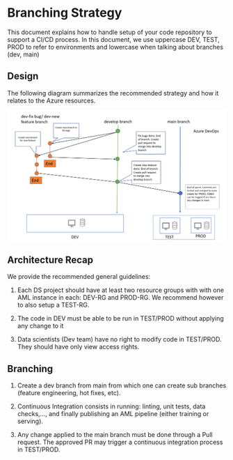 # Branching Strategy

This document explains how to handle setup of your code repository to support a CI/CD process. In this document, we use uppercase DEV, TEST, PROD to refer to environments and lowercase when talking about branches (dev, main)

## Design

The following diagram summarizes the recommended strategy and how it relates to the Azure resources.

![brachingStrategy](../media/branching_strategy.png)

## Architecture Recap

We provide the recommended general guidelines:

1. Each DS project should have at least two resource groups with with one AML instance in each: DEV-RG and PROD-RG. We recommend however to also setup a TEST-RG.

2. The code in DEV must be able to be run in TEST/PROD without applying any change to it

3. Data scientists (Dev team) have no right to modify code in TEST/PROD. They should have only view access rights.

## Branching

1. Create a dev branch from main from which one can create sub branches (feature engineering, hot fixes, etc).

2. Continuous Integration consists in running: linting, unit tests, data checks,..., and finally publishing an AML pipeline (either training or serving).

3. Any change applied to the main branch must be done through a Pull request. The approved PR may trigger a continuous integration process in TEST/PROD.